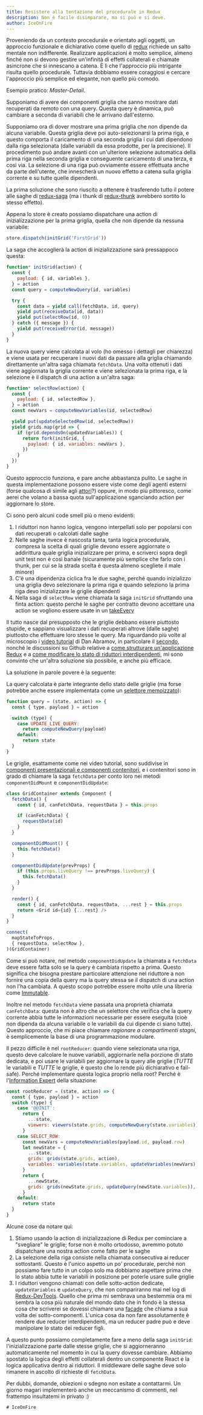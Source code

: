 ```yaml
---
title: Resistere alla tentazione del procedurale in Redux
description: Non è facile disimparare, ma si può e si deve.
author: IceOnFire
---
```


Proveniendo da un contesto procedurale e orientato agli oggetti, un approccio
funzionale e dichiarativo come quello di [redux](http://redux.js.org/) richiede un salto mentale non indifferente. Realizzare applicazioni è molto semplice, almeno finché non si devono gestire un'infinità di effetti collaterali e chiamate asincrone che si innescano a catena. È lì che l'approccio più intrigante risulta quello procedurale. Tuttavia dobbiamo essere coraggiosi e cercare l'approccio più semplice ed elegante, non quello più comodo.

Esempio pratico: _Master-Detail_.

Supponiamo di avere dei componenti griglia che sanno mostrare dati recuperati da remoto con una query. Questa query è dinamica, può cambiare a seconda di variabili che le arrivano dall'esterno.

Supponiamo ora di dover mostrare una prima griglia che non dipende da alcuna variabile. Questa griglia deve poi auto-selezionarsi la prima riga, e questo comporta il caricamento di una seconda griglia i cui dati dipendono dalla riga selezionata (dalle variabili da essa prodotte, per la precisione). Il procedimento può andare avanti con un'ulteriore selezione automatica della prima riga nella seconda griglia e conseguente caricamento di una terza, e così via. La selezione di una riga può ovviamente essere effettuata anche da parte dell'utente, che innescherà un nuovo effetto a catena sulla griglia corrente e su tutte quelle dipendenti.

La prima soluzione che sono riuscito a ottenere è trasferendo tutto il potere alle saghe di [redux-saga](http://yelouafi.github.io/redux-saga/) (ma i thunk di [redux-thunk](https://github.com/gaearon/redux-thunk) avrebbero sortito lo stesso effetto).

Appena lo store è creato possiamo dispatchare una action di inizializzazione per la prima griglia, quella che non dipende da nessuna variabile:

```js
store.dispatch(initGrid('FirstGrid'))
```

La saga che accoglierà la action di inizializzazione sarà pressappoco questa:

```js
function* initGrid(action) {
  const {
    payload: { id, variables },
  } = action
  const query = computeNewQuery(id, variables)

  try {
    const data = yield call(fetchData, id, query)
    yield put(receiveData(id, data))
    yield put(selectRow(id, 0))
  } catch ({ message }) {
    yield put(receiveError(id, message))
  }
}
```

La nuova query viene calcolata al volo (ho omesso i dettagli per chiarezza) e viene usata per recuperare i nuovi dati da passare alla griglia chiamando direttamente un'altra saga chiamata `fetchData`. Una volta ottenuti i dati viene aggiornata la griglia corrente e viene selezionata la prima riga, e la selezione è il dispatch di una action a un'altra saga:

```js
function* selectRow(action) {
  const {
    payload: { id, selectedRow },
  } = action
  const newVars = computeNewVariables(id, selectedRow)

  yield put(updateSelectedRow(id, selectedRow))
  yield grids.map(grid => {
    if (grid.dependsOn(updatedVariables)) {
      return fork(initGrid, {
        payload: { id, variables: newVars },
      })
    }
  })
}
```

Questo approccio funziona, e pare anche abbastanza pulito. Le saghe in questa implementazione possono essere viste come degli agenti esterni (forse qualcosa di simile agli [attori](http://jamesknelson.com/join-the-dark-side-of-the-flux-responding-to-actions-with-actors/)?) oppure, in modo più pittoresco, come aerei che volano a bassa quota sull'applicazione sganciando action per aggiornare lo store.

Ci sono però alcuni code smell più o meno evidenti:

1. I riduttori non hanno logica, vengono interpellati solo per popolarsi con dati recuperati o calcolati dalle saghe
2. Nelle saghe invece è nascosta tanta, tanta logica procedurale, compresa la scelta di quali griglie devono essere aggiornate o addirittura quale griglia inizializzare per prima, e scriverci sopra degli unit test non è così banale (sicuramente più semplice che farlo con i thunk, per cui se la strada scelta è questa almeno scegliete il male minore)
3. C'è una dipendenza ciclica fra le due saghe, perché quando inizializzo una griglia devo selezionare la prima riga e quando seleziono la prima riga devo inizializzare le griglie dipendenti
4. Nella saga di `selectRow` viene chiamata la saga `initGrid` sfruttando una finta action: questo perché le saghe per contratto devono accettare una action se vogliono essere usate in un [takeEvery](http://yelouafi.github.io/redux-saga/docs/advanced/Concurrency.html)

Il tutto nasce dal presupposto che le griglie debbano essere piuttosto stupide, e sappiano visualizzare i dati recuperati altrove (dalle saghe) piuttosto che effettuare loro stesse le query. Ma riguardando più volte al microscopio i [video tutorial](https://egghead.io/courses/getting-started-with-redux) di Dan Abramov, in particolare il [secondo](https://egghead.io/courses/building-react-applications-with-idiomatic-redux), nonché le discussioni su Github relative a [come strutturare un'applicazione Redux](https://github.com/reactjs/redux/issues/1171) e a [come modificare lo stato di riduttori interdipendenti](https://github.com/reactjs/redux/issues/749), mi sono convinto che un'altra soluzione sia possibile, e anche più efficace.

La soluzione in parole povere è la seguente:

La query calcolata è parte integrante dello stato delle griglie (ma forse potrebbe anche essere implementata come un [selettore memoizzato](https://github.com/reactjs/reselect)):

```js
function query = (state, action) => {
  const { type, payload } = action

  switch (type) {
    case UPDATE_LIVE_QUERY:
      return computeNewQuery(payload)
    default:
      return state
  }
}
```

Le griglie, esattamente come nei video tutorial, sono suddivise in [componenti presentazionali e componenti contenitori](https://medium.com/@dan_abramov/smart-and-dumb-components-7ca2f9a7c7d0#.jqqae1xb5), e i contenitori sono in grado di chiamare la saga `fetchData` per conto loro nei metodi `componentDidMount` e `componentDidUpdate`:

```js
class GridContainer extends Component {
  fetchData() {
    const { id, canFetchData, requestData } = this.props

    if (canFetchData) {
      requestData(id)
    }
  }

  componentDidMount() {
    this.fetchData()
  }

  componentDidUpdate(prevProps) {
    if (this.props.liveQuery !== prevProps.liveQuery) {
      this.fetchData()
    }
  }

  render() {
    const { id, canFetchData, requestData, ...rest } = this.props
    return <Grid id={id} {...rest} />
  }
}

connect(
  mapStateToProps,
  { requestData, selectRow },
)(GridContainer)
```

Come si può notare, nel metodo `componentDidUpdate` la chiamata a `fetchData` deve essere fatta solo se la query è cambiata rispetto a prima. Questo significa che bisogna prestare particolare attenzione nel riduttore a non fornire una copia della query ma la query stessa se il dispatch di una action non l'ha cambiata. A questo scopo potrebbe essere molto utile una libreria come [Immutable](https://facebook.github.io/immutable-js/).

Inoltre nel metodo `fetchData` viene passata una proprietà chiamata `canFetchData`: questa non è altro che un selettore che verifica che la query corrente abbia tutte le informazioni necessarie per essere eseguita (cioè non dipenda da alcuna variabile o le variabili da cui dipende ci siano tutte). Questo approccio, che mi piace chiamare _ragionare a compartimenti stagni_, è semplicemente la base di una programmazione modulare.

Il pezzo difficile è nel `rootReducer`: quando viene selezionata una riga, questo deve calcolare le nuove variabili, aggiornarle nella porzione di stato dedicata, e poi usare le variabili per aggiornare la query alle griglie (_TUTTE_ le variabili e _TUTTE_ le griglie, è questo che lo rende più dichiarativo e fail-safe). Perché implementare questa logica proprio nella root? Perché è l'[Information Expert](<https://en.wikipedia.org/wiki/GRASP_(object-oriented_design#Information_expert)>) della situazione:

```js
const rootReducer = (state, action) => {
  const { type, payload } = action
  switch (type) {
    case '@@INIT':
      return {
        ...state,
        viewers: viewers(state.grids, computeNewQuery(state.variables)),
      }
    case SELECT_ROW:
      const newVars = computeNewVariables(payload.id, payload.row)
      let newState = {
        ...state,
        grids: grids(state.grids, action),
        variables: variables(state.variables, updateVariables(newVars)),
      }
      return {
        ...newState,
        grids: grids(newState.grids, updateQuery(newState.variables)),
      }
    default:
      return state
  }
}
```

Alcune cose da notare qui:

1. Stiamo usando la action di inizializzazione di Redux per cominciare a "svegliare" le griglie; forse non è molto ortodosso, avremmo potuto dispatchare una nostra action come fatto per le saghe
2. La selezione della riga consiste nella chiamata consecutiva ai reducer sottostanti. Questo è l'unico aspetto un po' procedurale, perché non possiamo fare tutto in un colpo solo ma dobbiamo aspettare prima che lo stato abbia tutte le variabili in posizione per poterle usare sulle griglie
3. I riduttori vengono chiamati con delle sotto-action dedicate, `updateVariables` e `updateQuery`, che non compariranno mai nel log di [Redux-DevTools](https://github.com/gaearon/redux-devtools). Quello che prima mi sembrava una bestemmia ora mi sembra la cosa più naturale del mondo dato che in fondo è la stessa cosa che scriverei se dovessi chiamare una [façade](https://it.wikipedia.org/wiki/Fa%C3%A7ade_pattern) che chiama a sua volta dei sotto-componenti. L'unica cosa da non fare assolutamente è rendere due reducer interdipendenti, ma un reducer padre può e deve manipolare lo stato dei reducer figli.

A questo punto possiamo completamente fare a meno della saga `initGrid`: l'inizializzazione parte dalle stesse griglie, che si aggiorneranno automaticamente nel momento in cui la query dovesse cambiare. Abbiamo spostato la logica degli effetti collaterali dentro un componente React e la logica applicativa dentro ai riduttori. Il middleware delle saghe deve solo rimanere in ascolto di richieste di `fetchData`.

Per dubbi, domande, obiezioni o sdegno non esitate a contattarmi. Un giorno magari implementerò anche un meccanismo di commenti, nel frattempo insultatemi in privato :)

    # IceOnFire
